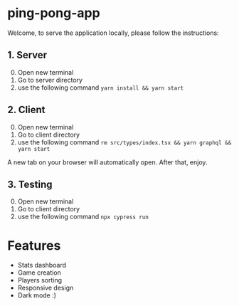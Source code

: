 # ping-pong-app

Welcome, to serve the application locally, please follow the instructions:

## 1. Server
0. Open new terminal
1. Go to server directory
2. use the following command `yarn install && yarn start`

## 2. Client
0. Open new terminal
1. Go to client directory
2. use the following command `rm src/types/index.tsx && yarn graphql && yarn start`

A new tab on your browser will automatically open. After that, enjoy.
## 3. Testing
0. Open new terminal
1. Go to client directory
2. use the following command `npx cypress run`


# Features
* Stats dashboard
* Game creation
* Players sorting
* Responsive design
* Dark mode :)
